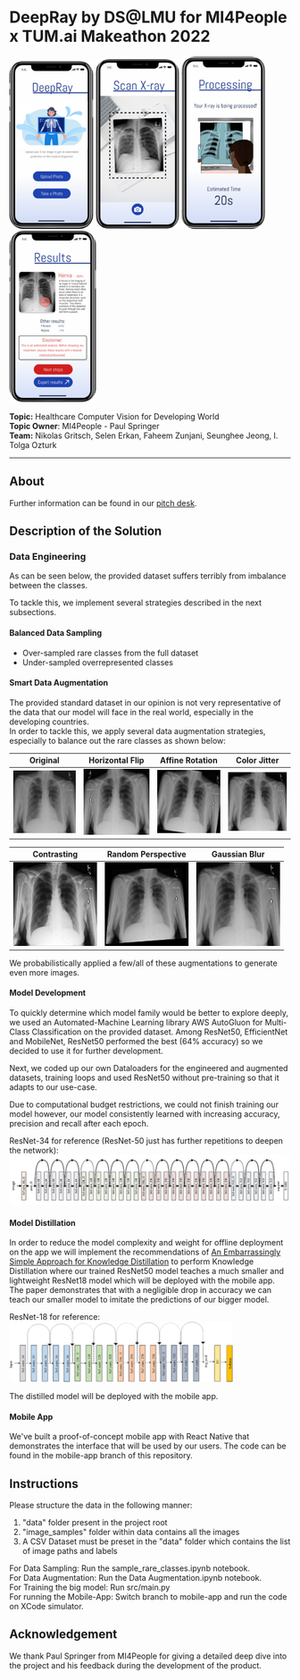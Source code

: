 # DeepRay by DS@LMU for MI4People x TUM.ai Makeathon 2022

<p float="left">
    <img src="assets/figma-shots/app-home.png" alt="app-shot" width="150"/>
    <img src="assets/figma-shots/app-scan.png" alt="app-shot" width="150"/>
    <img src="assets/figma-shots/app-processing.png" alt="app-shot" width="150"/>
    <img src="assets/figma-shots/app-results.png" alt="app-shot" width="155"/>
</p>

**Topic:** Healthcare Computer Vision for Developing World  
**Topic Owner**: MI4People - Paul Springer   
**Team:** Nikolas Gritsch, Selen Erkan, Faheem Zunjani, Seunghee Jeong, I. Tolga Ozturk  

<hr>

## About

Further information can be found in our [pitch desk]().

## Description of the Solution

### Data Engineering

As can be seen below, the provided dataset suffers terribly from imbalance between the classes. 

To tackle this, we implement several strategies described in the next subsections.

#### Balanced Data Sampling

- Over-sampled rare classes from the full dataset
- Under-sampled overrepresented classes

#### Smart Data Augmentation

The provided standard dataset in our opinion is not very representative of the data that our model
will face in the real world, especially in the developing countries.   
In order to tackle this, we apply several data augmentation strategies, especially to balance out the rare classes 
as shown below:

| Original                                                          | Horizontal Flip                                                     | Affine Rotation                                                    | Color Jitter |                                                          
|-------------------------------------------------------------------|---------------------------------------------------------------------|--------------------------------------------------------------------|-------------------------------------------------------------------|
| <img src="assets/data-aug/original.jpeg" alt="xray" width="150"/> | <img src="assets/data-aug/horiz-flip.jpeg" alt="xray" width="150"/> | <img src="assets/data-aug/rot.jpeg" alt="xray" width="150"/> | <img src="assets/data-aug/color-jitter.jpeg" alt="xray" width="150"/> |

| Contrasting                                                       | Random Perspective                                                          | Gaussian Blur                                                          | 
|-------------------------------------------------------------------|-----------------------------------------------------------------------------|------------------------------------------------------------------------|
| <img src="assets/data-aug/contrast.jpeg" alt="xray" width="150"/> | <img src="assets/data-aug/random-perspective.jpeg" alt="xray" width="150"/> | <img src="assets/data-aug/gaussian-blur.jpeg" alt="xray" width="150"/> |

We probabilistically applied a few/all of these augmentations to generate even more images.

#### Model Development

To quickly determine which model family would be better to explore deeply, 
we used an Automated-Machine Learning library AWS AutoGluon for Multi-Class Classification on the provided dataset.
Among ResNet50, EfficientNet and MobileNet, ResNet50 performed the best (64% accuracy) so we decided to use it for 
further development.   

Next, we coded up our own Dataloaders for the engineered and augmented datasets, training loops and used ResNet50 
without pre-training so that it adapts to our use-case.

Due to computational budget restrictions, we could not finish training our model however, our model consistently learned 
with increasing accuracy, precision and recall after each epoch.

ResNet-34 for reference (ResNet-50 just has further repetitions to deepen the network): 
<img src="assets/resnet-34.png" alt="resnet34" width="800"/>

#### Model Distillation

In order to reduce the model complexity and weight for offline deployment on the app
we will implement the recommendations of [An Embarrassingly Simple Approach for Knowledge Distillation](https://arxiv.org/pdf/1812.01819.pdf)
to perform Knowledge Distillation where our trained ResNet50 model
teaches a much smaller and lightweight ResNet18 model which will be deployed with the 
mobile app. The paper demonstrates that with a negligible drop in accuracy
we can teach our smaller model to imitate the predictions of our bigger model.    

ResNet-18 for reference:  
<img src="assets/resnet-18.png" alt="resnet-18" width="400"/>   

The distilled model will be deployed with the mobile app. 

#### Mobile App

We've built a proof-of-concept mobile app with React Native that demonstrates the interface
that will be used by our users. The code can be found in the mobile-app branch of this repository. 

## Instructions 

Please structure the data in the following manner:
1. "data" folder present in the project root
2. "image_samples" folder within data contains all the images
3. A CSV Dataset must be preset in the "data" folder which contains the list of image paths and labels

For Data Sampling: Run the sample_rare_classes.ipynb notebook.  
For Data Augmentation: Run the Data Augmentation.ipynb notebook.   
For Training the big model: Run src/main.py  
For running the Mobile-App: Switch branch to mobile-app and run the code on XCode simulator.   

## Acknowledgement

We thank Paul Springer from MI4People for giving a detailed deep dive into the project and his feedback 
during the development of the product. 


